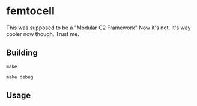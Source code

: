 # femtocell
This was supposed to be a "Modular C2 Framework"
Now it's not.
It's way cooler now though. Trust me.

## Building

`make`

`make debug`

## Usage
